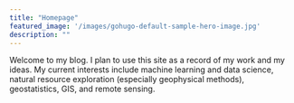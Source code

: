 ```yaml
---
title: "Homepage"
featured_image: '/images/gohugo-default-sample-hero-image.jpg'
description: ""
---
```

Welcome to my blog. I plan to use this site as a record of my work and my ideas. My current interests include machine learning and data science, natural resource exploration (especially geophysical methods), geostatistics, GIS, and remote sensing.
